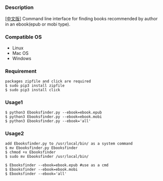 ### Description  
[[中文版](./README_CN.md)] Command line interface for finding books recommended by author in an ebook(epub or mobi type).

### Compatible OS 
- Linux
- Mac OS
- Windows

### Requirement 
	packages zipfile and click are required
	$ sudo pip3 install zipfile
	$ sudo pip3 install click

### Usage1
    $ python3 Ebooksfinder.py --ebook=ebook.epub 
    $ python3 Ebooksfinder.py --ebook=ebook.mobi
    $ python3 Ebooksfinder.py --ebook='all'

### Usage2
    add Ebooksfinder.py to /usr/local/bin/ as a system command
    $ mv Ebooksfinder.py Ebooksfinder
    $ chmod +x Ebooksfinder
    $ sudo mv Ebooksfinder /usr/local/bin/

    $ Ebooksfinder --ebook=ebook.epub #use as a cmd
    $ Ebooksfinder --ebook=ebook.mobi
    $ Ebooksfinder --ebook='all'
